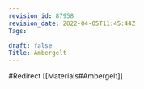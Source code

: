 ```yaml
---
revision_id: 87958
revision_date: 2022-04-05T11:45:44Z
Tags:

draft: false
Title: Ambergelt
---
```

#Redirect [[Materials#Ambergelt]]